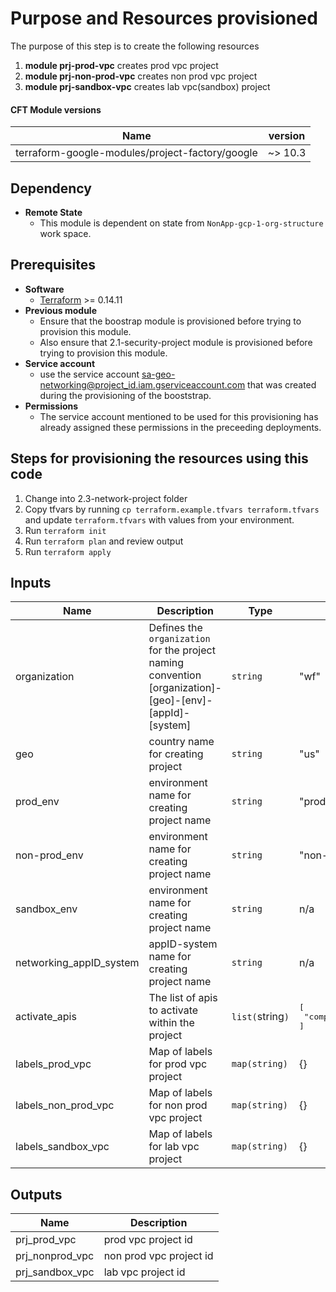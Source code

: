 # Purpose and Resources provisioned

The purpose of this step is to create the following resources

1. **module prj-prod-vpc** creates prod vpc project
2. **module prj-non-prod-vpc** creates non prod vpc project
3. **module prj-sandbox-vpc** creates lab vpc(sandbox) project

#### CFT Module versions

| Name | version | 
|------|:-------------:|
| terraform-google-modules/project-factory/google | ~> 10.3 | 

## Dependency
- **Remote State**
    - This module is dependent on state from `NonApp-gcp-1-org-structure` work space.
    
## Prerequisites
- **Software**
   - [Terraform](https://www.terraform.io/downloads.html) >= 0.14.11
- **Previous module**
   -  Ensure that the boostrap module is provisioned before trying to provision this module.
   - Also ensure that 2.1-security-project module is provisioned before trying to provision this module.
- **Service account**
	- use the service account sa-geo-networking@project_id.iam.gserviceaccount.com that was created during the provisioning of the booststrap.
- **Permissions**
	- The service account mentioned to be used for this provisioning has already assigned these permissions in the preceeding deployments. 
		
## Steps for provisioning the resources using this code

1. Change into 2.3-network-project folder
2. Copy tfvars by running `cp terraform.example.tfvars terraform.tfvars` and update `terraform.tfvars` with values from your environment.
3. Run `terraform init`
4. Run `terraform plan` and review output
5. Run `terraform apply`


<!-- BEGINNING OF PRE-COMMIT-TERRAFORM DOCS HOOK -->

## **Inputs**

| Name | Description | Type | Default | Required |
|------|-------------|------|---------|:--------:|
|  organization | Defines the `organization` for the project naming convention [organization]-[geo]-[env]-[appId]-[system] | `string` | "wf" | yes |
|  geo | country name for creating project | `string` | "us" | yes |
|  prod_env | environment name for creating project name | `string` | "prod" | yes |
|  non-prod_env | environment name for creating project name | `string`| "non-prod" | yes  |
|  sandbox_env | environment name for creating project name| `string` | n/a | yes |
|  networking_appID_system | appID-system name for creating project name| `string` | n/a | yes |
|  activate_apis | The list of apis to activate within the project | `list(`string`)` | <pre>[<br>  "compute.googleapis.com"<br>]</pre> | yes |
|  labels_prod_vpc | Map of labels for prod vpc project | `map(string)` | {} | yes |
|  labels_non_prod_vpc | Map of labels for non prod vpc project | `map(string)` | {} | yes |
|  labels_sandbox_vpc | Map of labels for lab vpc project | `map(string)` | {} | yes |


## **Outputs**

| Name | Description |
|------|-------------|
| prj_prod_vpc | prod vpc project id |
| prj_nonprod_vpc | non prod vpc project id |
| prj_sandbox_vpc | lab vpc project id |

<!-- END OF PRE-COMMIT-TERRAFORM DOCS HOOK -->

